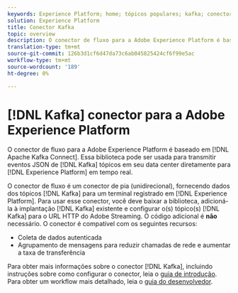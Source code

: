 ```yaml
---
keywords: Experience Platform; home; tópicos populares; kafka; conector kafka; Kafka;
solution: Experience Platform
title: Conector Kafka
topic: overview
description: O conector de fluxo para a Adobe Experience Platform é baseado no Apache Kafka Connect. Essa biblioteca pode ser usada para transmitir eventos JSON de tópicos do Kafka no seu data center diretamente para a Experience Platform em tempo real.
translation-type: tm+mt
source-git-commit: 126b3d1cf6d47da73c6ab045825424cf6f99e5ac
workflow-type: tm+mt
source-wordcount: '189'
ht-degree: 0%

---
```



# [!DNL Kafka] conector para a Adobe Experience Platform

O conector de fluxo para a Adobe Experience Platform é baseado em [!DNL Apache Kafka Connect]. Essa biblioteca pode ser usada para transmitir eventos JSON de [!DNL Kafka] tópicos em seu data center diretamente para [!DNL Experience Platform] em tempo real.

O conector de fluxo é um conector de pia (unidirecional), fornecendo dados dos tópicos [!DNL Kafka] para um terminal registrado em [!DNL Experience Platform]. Para usar esse conector, você deve baixar a biblioteca, adicioná-la à implantação [!DNL Kafka] existente e configurar o(s) tópico(s) [!DNL Kafka] para o URL HTTP do Adobe Streaming. O código adicional é **não** necessário. O conector é compatível com os seguintes recursos:

- Coleta de dados autenticada
- Agrupamento de mensagens para reduzir chamadas de rede e aumentar a taxa de transferência

Para obter mais informações sobre o conector [!DNL Kafka], incluindo instruções sobre como configurar o conector, leia o [guia de introdução](https://github.com/adobe/experience-platform-streaming-connect). Para obter um workflow mais detalhado, leia o [guia do desenvolvedor](https://www.adobe.com/go/kafka-connector-developer-guide).